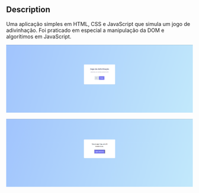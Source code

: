## Description
Uma aplicação simples em HTML, CSS e JavaScript que simula um jogo de adivinhação. Foi praticado em especial a manipulação da DOM e algorítimos em JavaScript.

<p align="center">
  <img src="./ReadME_IMG/Guess_ScreenOne.PNG">
</p>
<p align="center">
  <img src="./ReadME_IMG/Guess_ScreenTwo.PNG">
</p>
